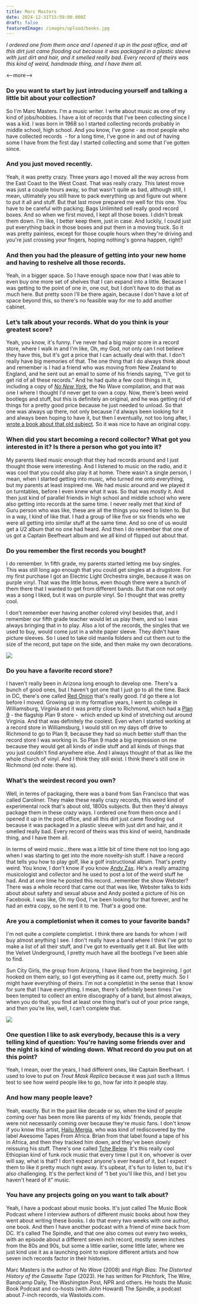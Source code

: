 ```yaml
---
title: Marc Masters
date: 2024-12-31T15:59:00.000Z
draft: false
featuredImage: /images/upload/books.jpg
---
```

*I ordered one from them once and I opened it up in the post office, and all this dirt just came flooding out because it was packaged in a plastic sleeve with just dirt and hair, and it smelled really bad. Every record of theirs was this kind of weird, handmade thing, and I have them all.*

<--more-->

### Do you want to start by just introducing yourself and talking a little bit about your collection?

So I'm Marc Masters. I'm a music writer. I write about music as one of my kind of jobs/hobbies. I have a lot of records that I've been collecting since I was a kid. I was born in 1968 so I started collecting records probably in middle school, high school. And you know, I've gone - as most people who have collected records  - for a long time, I've gone in and out of having some I have from the first day I started collecting and some that I’ve gotten since.

### And you just moved recently.

Yeah, it was pretty crazy. Three years ago I moved all the way across from the East Coast to the West Coast. That was really crazy. This latest move was just a couple hours away, so that wasn't quite as bad, although still, I mean, ultimately you still have to pack everything up and figure out where to put it all and stuff. But that last move prepared me well for this one. You have to be careful with packing; Bags Unlimited sell really good record boxes. And so when we first moved, I kept all those boxes. I didn't break them down. I'm like, I better keep them, just in case. And luckily, I could just put everything back in those boxes and put them in a moving truck. So it was pretty painless, except for those couple hours when they're driving and you're just crossing your fingers, hoping nothing's gonna happen, right? 

### And then you had the pleasure of getting into your new home and having to reshelve all those records.

Yeah, in a bigger space. So I have enough space now that I was able to even buy one more set of shelves that I can expand into a little. Because I was getting to the point of one in, one out, but I don’t have to do that as much here. But pretty soon I’ll be there again, because I don't have a lot of space beyond this, so there's no feasible way for me to add another cabinet.

### Let’s talk about your records. What do you think is your greatest score?

Yeah, you know, it's funny. I've never had a big major score in a record store, where I walk in and I'm like, Oh, my God, not only can I not believe they have this, but it's got a price that I can actually deal with that. I don't really have big memories of that. The one thing that I do always think about and remember is I had a friend who was moving from New Zealand to England, and he sent out an email to some of his friends saying, “I've got to get rid of all these records.” And he had quite a few cool things in it, including a copy of *[No New York](https://www.discogs.com/release/399666-Various-No-New-York?srsltid=AfmBOop1yH0LCVFO9ctUUvP9qRIvFwQx8iLRepd9BVESdA5MlyMq9dwl)*, the No Wave compilation, and that was one I where I thought I'd never get to own a copy. Now, there's been weird bootlegs and stuff, but this is definitely an original, and he was getting rid of things for a pretty good price because he just needed to unload. So that one was always up there, not only because I'd always been looking for it and always been hoping to have it, but then I eventually, not too long after, I [wrote a book about that old subject](https://www.amazon.com/No-Wave-Marc-Masters/dp/190615502X?ref_=ast_author_dp). So it was nice to have an original copy. 

### When did you start becoming a record collector? What got you interested in it? Is there a person who got you into it?

My parents liked music enough that they had records around and I just thought those were interesting. And I listened to music on the radio, and it was cool that you could also play it at home. There wasn't a single person, I mean, when I started getting into music, who turned me onto everything, but my parents at least inspired me. We had music around and we played it on turntables, before I even knew what it was. So that was mostly it. And then just kind of parallel friends in high school and middle school who were also getting into records at the same time. I never really met that kind of Guru person who was like, these are all the things you need to listen to. But in a way, I kind of like that. I had a group of like five or six friends who we were all getting into similar stuff at the same time. And so one of us would get a U2 album that no one had heard. And then I do remember that one of us got a Captain Beefheart album and we all kind of flipped out about that. 

### Do you remember the first records you bought?

I do remember. In fifth grade, my parents started letting me buy singles. This was still long ago enough that you could get singles at a drugstore. For my first purchase I got an Electric Light Orchestra single, because it was on purple vinyl. That was the little bonus, even though there were a bunch of them there that I wanted to get from different bands. But that one not only was a song I liked, but it was on purple vinyl. So I thought that was pretty cool.

I don't remember ever having another colored vinyl besides that, and I remember our fifth grade teacher would let us play them, and so I was always bringing that in to play. Also a lot of the records, the singles that we used to buy, would come just in a white paper sleeve. They didn't have picture sleeves. So I used to take old manila folders and cut them out to the size of the record, put tape on the side, and then make my own decorations.

![](/images/upload/marc-vinyl.jpg)

### Do you have a favorite record store?

I haven't really been in Arizona long enough to develop one. There's a bunch of good ones, but I haven't got one that I just go to all the time. Back in DC, there's one called [Red Onion](https://www.redonionrecords.com/) that's really good. I'd go there a lot before I moved. Growing up in my formative years, I went to college in Williamsburg, Virginia and it was pretty close to Richmond, which had a [Plan 9](https://plan9music.com/?srsltid=AfmBOoq0-O-9EaoQJ7Zss-1c8gWD7GxFkuTZP7TYeBoPdjtv__sg8EEC) - the flagship Plan 9 store -  which ended up kind of stretching out around Virginia. And that was definitely the coolest. Even when I started working at a record store in Williamsburg, I would still on my days off drive to Richmond to go to Plan 9, because they had so much better stuff than the record store I was working in. So Plan 9 made a big impression on me because they would get all kinds of indie stuff and all kinds of things that you just couldn't find anywhere else. And I always thought of that as like the whole church of vinyl. And I think they still exist. I think there's still one in Richmond (ed note: there is).

### What’s the weirdest record you own?

Well, in terms of packaging, there was a band from San Francisco that was called Caroliner. They make these really crazy records, this weird kind of experimental rock that's about old, 1800s subjects. But then they'd always package them in these crazy ways. I ordered one from them once and I opened it up in the post office, and all this dirt just came flooding out because it was packaged in a plastic sleeve with just dirt and hair, and it smelled really bad. Every record of theirs was this kind of weird, handmade thing, and I have them all.

In terms of weird music…there was a little bit of time there not too long ago when I was starting to get into the more novelty-ish stuff. I have a record that tells you how to play golf, like a golf instructional album. That's pretty weird. You know, I don't know if you know [Andy Zax](https://www.andyzax.com/). He's a really amazing musicologist and collector and he used to post a lot of the weird stuff he had. And at one time he posted this record…remember the show Webster? There was a whole record that came out that was like, Webster talks to kids about about safety and sexual abuse and Andy posted a picture of his on Facebook. I was like, Oh my God, I've been looking for that forever, and he had an extra copy, so he sent it to me. That's a good one.

### Are you a completionist when it comes to your favorite bands?

I'm not quite a complete completist. I think there are bands for whom I will buy almost anything I see. I don't really have a band where I think I've got to make a list of all their stuff, and I've got to eventually get it all. But like with the Velvet Underground, I pretty much have all the bootlegs I’ve been able to find.

Sun City Girls, the group from Arizona, I have liked from the beginning. I got hooked on them early, so I got everything as it came out, pretty much. So I might have everything of theirs. I'm not a completist in the sense that I know for sure that I have everything. I mean, there's definitely been times I've been tempted to collect an entire discography of a band, but almost always, when you do that, you find at least one thing that's out of your price range, and then you're like, well, I can’t complete that. 

![](/images/upload/no-new-york.jpg)

### One question I like to ask everybody, because this is a very telling kind of question: You're having some friends over and the night is kind of winding down. What record do you put on at this point?

Yeah, I mean, over the years, I had different ones, like Captain Beefheart.  I used to love to put on *Trout Mask Replica* because it was just such a litmus test to see how weird people like to go, how far into it people stay.

### And how many people leave?

Yeah, exactly. But in the past like decade or so, when the kind of people coming over has been more like parents of my kids’ friends, people that were not necessarily coming over because they're music fans. I don't know if you know this artist, [Hailu Mergia](https://hailumergia.bandcamp.com/), who was kind of rediscovered by the label Awesome Tapes From Africa. Brian from that label found a tape of his in Africa, and then they tracked him down, and they've been slowly reissuing his stuff. There's one called [Tche Belew](https://hailumergia.bandcamp.com/album/tche-belew). It's this really cool Ethiopian kind of funk rock music that every time I put it on, whoever is over will say, what is that? I don’t expect anyone's ever heard of it, but I expect them to like it pretty much right away. It's upbeat, it's fun to listen to, but it's also challenging. It's the perfect kind of “I bet you'll like this, and I bet you haven't heard of it” music.

### You have any projects going on you want to talk about?

Yeah, I have a podcast about music books. It's just called The Music Book Podcast where I interview authors of different music books about how they went about writing these books. I do that every two weeks with one author, one book. And then I have another podcast with a friend of mine back from DC. It's called The Spindle, and that one also comes out every two weeks, with an episode about a different seven inch record, mostly seven inches from the 80s and 90s, but some a little earlier, some little later, where we just kind use it as a launching point to explore different artists and how seven inch records factor in their histories.

Marc Masters is the author of *No Wave* (2008) and *High Bias: The Distorted History of the Cassette Tape* (2023). He has written for Pitchfork, The Wire, Bandcamp Daily, The Washington Post, NPR and others. He hosts the Music Book Podcast and co-hosts (with John Howard) The Spindle, a podcast about 7-inch records, via Wastoids.com.
